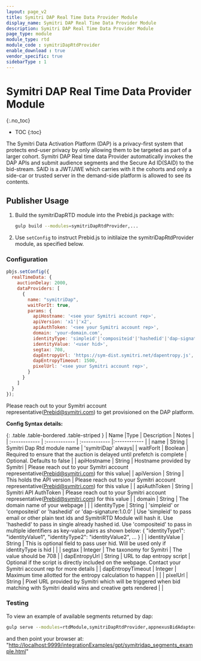 ```yaml
---
layout: page_v2
title: Symitri DAP Real Time Data Provider Module
display_name: Symitri DAP Real Time Data Provider Module
description: Symitri DAP Real Time Data Provider Module
page_type: module
module_type: rtd
module_code : symitriDapRtdProvider
enable_download : true
vendor_specific: true
sidebarType : 1
---
```


# Symitri DAP Real Time Data Provider Module

{:.no_toc}

* TOC
{:toc}

The Symitri Data Activation Platform (DAP) is a privacy-first system that protects end-user privacy by only allowing them to be targeted as part of a larger cohort. Symitri DAP Real time data Provider automatically invokes the DAP APIs and submit audience segments and the Secure Ad ID(SAID) to the bid-stream.  SAID is a JWT/JWE which carries with it the cohorts and only a side-car or trusted server in the demand-side platform is allowed to see its contents.

## Publisher Usage

1. Build the symitriDapRTD module into the Prebid.js package with:

    ```bash
    gulp build --modules=symitriDapRtdProvider,...
    ```

2. Use `setConfig` to instruct Prebid.js to initilaize the symitriDapRtdProvider module, as specified below.

### Configuration

```javascript
pbjs.setConfig({
  realTimeData: {
    auctionDelay: 2000,
    dataProviders: [
      {
        name: "symitriDap",
        waitForIt: true,
        params: {
          apiHostname: '<see your Symitri account rep>',
          apiVersion: 'x1'|'x2',
          apiAuthToken: '<see your Symitri account rep>',
          domain: 'your-domain.com',
          identityType: 'simpleid'|'compositeid'|'hashedid'|'dap-signature:1.0.0',
          identityValue: '<user hid>',
          segtax: 708,
          dapEntropyUrl: 'https://sym-dist.symitri.net/dapentropy.js',
          dapEntropyTimeout: 1500,
          pixelUrl: '<see your Symitri account rep>',
        }
      }
    ]
  }
});
```

Please reach out to your Symitri account representative(<Prebid@symitri.com>) to get provisioned on the DAP platform.

**Config Syntax details:**

{: .table .table-bordered .table-striped }
| Name  |Type | Description   | Notes  |
| :------------ | :------------ | :------------ |:------------ |
| name | String | Symitri Dap Rtd module name | 'symitriDap' always|
| waitForIt | Boolean | Required to ensure that the auction is delayed until prefetch is complete | Optional. Defaults to false |
| apiHostname | String | Hostname provided by Symitri | Please reach out to your Symitri account representative(<Prebid@symitri.com>) for this value|
| apiVersion | String | This holds the API version | Please reach out to your Symitri account representative(<Prebid@symitri.com>) for this value |
| apiAuthToken | String | Symitri API AuthToken | Please reach out to your Symitri account representative(<Prebid@symitri.com>) for this value |
| domain | String | The domain name of your webpage | |
| identityType | String | 'simpleid' or 'compositeid' or 'hashedid' or 'dap-signature:1.0.0' | Use 'simpleid' to pass email or other plain text ids and SymitriRTD Module will hash it.
Use 'hashedid' to pass in single already hashed id. Use 'compositeid' to pass in multiple identifiers as key-value pairs as shown below:
{
  "identityType1": "identityValue1",
  "identityType2": "identityValue2",
  ...
}
|
| identityValue | String | This is optional field to pass user hid. Will be used only if identityType is hid | |
| segtax | Integer | The taxonomy for Symitri | The value should be 708 |
| dapEntropyUrl | String | URL to dap entropy script | Optional if the script is directly included on the webpage. Contact your Symitri account rep for more details |
| dapEntropyTimeout | Integer | Maximum time allotted for the entropy calculation to happen | |
| pixelUrl | String | Pixel URL provided by Symitri which will be triggered when bid matching with Symitri dealid wins and creative gets rendered | |

### Testing

To view an example of available segments returned by dap:

```bash
gulp serve --modules=rtdModule,symitriDapRtdProvider,appnexusBidAdapter,sovrnBidAdapter
```

and then point your browser at:
"<http://localhost:9999/integrationExamples/gpt/symitridap_segments_example.html>"
